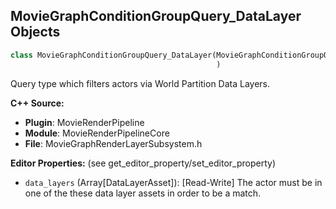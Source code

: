 ## MovieGraphConditionGroupQuery_DataLayer Objects

```python
class MovieGraphConditionGroupQuery_DataLayer(MovieGraphConditionGroupQueryBase
                                              )
```

Query type which filters actors via World Partition Data Layers.

**C++ Source:**

- **Plugin**: MovieRenderPipeline
- **Module**: MovieRenderPipelineCore
- **File**: MovieGraphRenderLayerSubsystem.h

**Editor Properties:** (see get_editor_property/set_editor_property)

- ``data_layers`` (Array[DataLayerAsset]):  [Read-Write] The actor must be in one of the these data layer assets in order to be a match.

<a id="unreal.MovieGraphConditionGroupQuery_IsSpawnable"></a>
